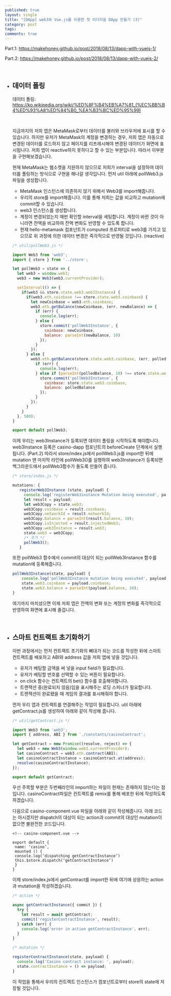 ```yaml
---
published: true
layout: single
title: "[DApp] web3와 Vue.js를 이용한 첫 이더리움 DApp 만들기 (3)"
category: post
tags:
comments: true
---
```




Part.1: <https://makehoney.github.io/post/2018/08/13/dapp-with-vuejs-1/>

Part.2: <https://makehoney.github.io/post/2018/08/13/dapp-with-vuejs-2/>

<br />

* ## 데이터 폴링

  데이터 폴링: <https://ko.wikipedia.org/wiki/%ED%8F%B4%EB%A7%81_(%EC%BB%B4%ED%93%A8%ED%84%B0_%EA%B3%BC%ED%95%99)>

  <br />

   지금까지의 저희 앱은 MetaMask로부터 데이터를 불러와 브라우저에 표시를 할 수 있습니다.  하지만 유저가 MetaMask의 계정을 변경하는 경우, 저희 앱은 자동으로 변경된 데이터를 로드하지 않고 페이지를 리프레시해야 변경된 데이터가 화면에 표시됩니다. 저희 앱이 reactive하지 못하다고 할 수 있는 부분입니다. 따라서 이부분을 구현해보겠습니다.

   현재 MetaMask는 웹소켓을 지원하지 않으므로 저희가 interval을 설정하여 데이터를 폴링하는 방식으로 구현을 해나갈 생각입니다. 먼저 util 아래에 pollWeb3.js 파일을 생성합니다.

  * MetaMask 인스턴스에 의존하지 않기 위해서 Web3를 import해줍니다.
  * 우리의 store를 import해줍니다. 이를 통해 저희는 값을 비교하고 mutation에 commit할 수 있습니다.
  * web3 인스턴스를 생성합니다.
  * 계정이 변경되었는지 매번 확인할 interval을 세팅합니다. 계정이 바뀐 것이 아니라면 잔액을 비교하여 잔액 변화도 반영할 수 있도록 합니다.
  * 현재 hello-metamask 컴포넌트가 computed 프로퍼티로 web3를 가지고 있으므로 위 과정에 의한 데이터 변경은 즉각적으로 반영될 것입니다. (reactive)

  ``````javascript
  /* util/pollWeb3.js */
  
  import Web3 from 'web3';
  import { store } from '../store';
  
  let pollWeb3 = state => {
    let web3 = window.web3;
    web3 = new Web3(web3.currentProvider);
  
    setInterval(() => {
      if(web3 && store.state.web3.web3Instance) {
        if(web3.eth.coinbase !== store.state.web3.coinbase) {
          let newCoinbase = web3.eth.coinbase;
          web3.eth.getBalance(newCoinbase, (err, newBalance) => {
            if (err) {
              console.log(err);
            } else {
              store.commit('pollWeb3Instance', {
                coinbase: newCoinbase,
                balance: parseInt(newBalance, 10)
              });
            }
          });
        } else {
          web3.eth.getBalance(store.state.web3.coinbase, (err, polledBalance) => {
            if (err) {
              console.log(err);
            } else if (parseInt(polledBalance, 10) !== store.state.web3.balance) {
              store.commit('pollWeb3Instance', {
                coinbase: store.state.web3.coinbase,
                balance: polledBalance
              });
            }
          });
        }
      }
    }, 500);
  }
  
  export default pollWeb3;
  ``````

   이제 우리는 web3Instance가 등록되면 데이터 폴링을 시작하도록 해야합니다. web3Instance 등록은 casino-dapp 컴포넌트의 beforeCreate 단계에서 실행됩니다. (Part.2) 따라서 store/index.js에서 pollWeb3.js를 import한 뒤에 mutation 맨 마지막 라인에 pollWeb3()를 실행하여 web3Instance가 등록되면 백그라운드에서 pollWeb3함수가 돌도록 만들어 줍니다.

  ``````javascript
  /* store/index.js */
  
  mutations: {
     registerWeb3Instance (state, payload) {
       console.log('registerWeb3instance Mutation being executed', payload);
       let result = payload;
       let web3Copy = state.web3;
       web3Copy.coinbase = result.coinbase;
       web3Copy.networkId = result.networkId;
       web3Copy.balance = parseInt(result.balance, 10);
       web3Copy.isInjected = result.injectedWeb3;
       web3Copy.web3Instance = result.web3;
       state.web3 = web3Copy;
       /* 추가 */
       pollWeb3();
     }
  ``````

   또한 pollWeb3 함수에서 commit의 대상이 되는 pollWeb3Instance 함수를 mutation에 등록해줍니다.

  ``````javascript
  pollWeb3Instance(state, payload) {
      console.log('pollWeb3Instance mutation being executed', payload);
      state.web3.coinbase = payload.coinbase;
      state.web3.balance = parseInt(payload.balance, 10);
  }
  ``````

   여기까지 마치셨으면 이제 저희 앱은 잔액의 변화 또는 계정의 변화를 즉각적으로 반영하여 화면에 표시해 줄겁니다.

<br />



* ## 스마트 컨트랙트 초기화하기

   이번 과정에서는 먼저 컨트랙트 초기화의 뼈대가 되는 코드를 작성한 뒤에 스마트 컨트랙트를 배포하고 ABI와 address 값을 저희 앱에 넣을 것입니다.

  * 유저가 베팅할 금액을 써 넣을 input field가 필요합니다.
  * 유저가 베팅할 번호를 선택할 수 있는 버튼이 필요합니다.
  * on click 함수는 컨트랙트의 bet() 함수를 호출해야합니다.
  * 트랜잭션 중(완료되지 않음)임을 표시해주는 로딩 스피너가 필요합니다.
  * 트랜잭션이 완료됐을 때 게임의 결과를 표시해줘야 합니다.

   먼저 우리 앱과 컨트랙트를 연결해주는 작업이 필요합니다. util 아래에 getContract.js를 생성하여 아래와 같이 작성해 줍니다.

  ``````javascript
  /* util/getContract.js */
  
  import Web3 from 'web3';
  import { address, ABI } from './constants/casinoContract';
  
  let getContract = new Promise((resolve, reject) => {
    let web3 = new Web3(window.web3.currentProvider);
    let casinoContract = web3.eth.contract(ABI);
    let casinoContractInstance = casinoContract.at(address);
    resolve(casinoContractInstance);
  });
  
  export default getContract;
  ``````

   우선 주목할 부분은 두번째라인의 import하는 파일이 현재는 존재하지 않는다는 점입니다. casinoContract파일은 컨트랙트를 remix를 통해 배포한 뒤에 작성하도록 하겠습니다.

   다음으로 casino-component.vue 파일을 아래와 같이 작성해줍니다. 아래 코드는 아시겠지만 dispatch의 대상이 되는 action과 commit의 대상인 mutation이 없으면 불완전한 코드입니다.

  ``````vue
  <!-- casino-component.vue -->
  
  export default {
   name: ‘casino’,
   mounted () {
   console.log(‘dispatching getContractInstance’)
   this.$store.dispatch(‘getContractInstance’)
   }
  }
  ``````

   이제 store/index.js에서 getContract를 import한 뒤에 여기에 상응하는 action과 mutation을 작성하겠습니다.

  ``````javascript
  /* action */
  
  async getContractInstance({ commit }) {
    try {
      let result = await getContract;
      commit('registerContractInstance', result);
    } catch (err) {
      console.log('error in action getContractInstance', err);
    }
  }
  ``````

  ``````javascript
  /* mutation */
  
  registerContractInstance(state, payload) {
    console.log('Casino contract instance: ', payload);
    state.contractInstance = () => payload;
  }
  ``````

   이 작업을 통해서 우리의 컨트랙트 인스턴스가 컴포넌트로부터 store의 state에 저장될 것입니다.

